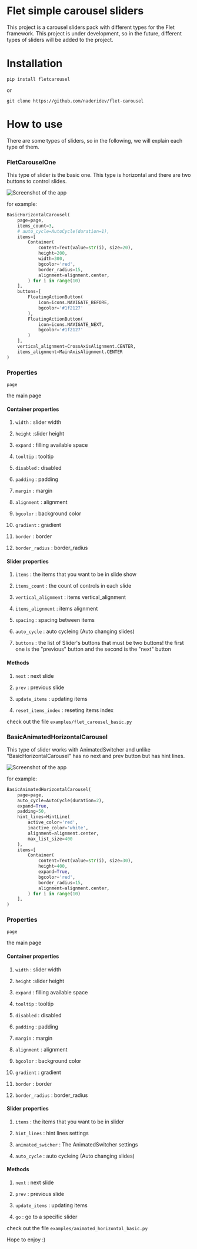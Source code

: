 # Flet simple carousel sliders

This project is a carousel sliders pack with different types for the Flet framework. This project is under development, so in
the future, different types of sliders will be added to the project.

# Installation

````shell
pip install fletcarousel
````
or 
````shell
git clone https://github.com/naderidev/flet-carousel
````

# How to use

There are some types of sliders, so in the following, we will explain each type of them.

### FletCarouselOne

This type of slider is the basic one. This type is horizontal and there are two buttons to control slides.

![Screenshot of the app](https://raw.githubusercontent.com/naderidev/flet-carousel/master/screenshot1.png "Screenshot")

for example:

````python
BasicHorizontalCarousel(
    page=page,
    items_count=3,
    # auto_cycle=AutoCycle(duration=1),
    items=[
        Container(
            content=Text(value=str(i), size=20),
            height=200,
            width=300,
            bgcolor='red',
            border_radius=15,
            alignment=alignment.center,
        ) for i in range(10)
    ],
    buttons=[
        FloatingActionButton(
            icon=icons.NAVIGATE_BEFORE,
            bgcolor='#1f2127'
        ),
        FloatingActionButton(
            icon=icons.NAVIGATE_NEXT,
            bgcolor='#1f2127'
        )
    ],
    vertical_alignment=CrossAxisAlignment.CENTER,
    items_alignment=MainAxisAlignment.CENTER
)
````

### Properties

``page``

the main page

#### Container properties

1. ``width`` : slider width

2. ``height`` :slider height

3. ``expand`` : filling available space

4. ``tooltip`` : tooltip

5. ``disabled`` : disabled

6. ``padding`` : padding

7. ``margin`` : margin

8. ``alignment`` : alignment

9. ``bgcolor`` : background color

10. ``gradient`` : gradient

11. ``border`` : border

12. ``border_radius`` : border_radius

#### Slider properties

1. ``items`` : the items that you want to be in slide show

2. ``items_count`` : the count of controls in each slide

3. ``vertical_alignment`` : items vertical_alignment

4. ``items_alignment`` : items alignment

5. ``spacing`` : spacing between items

6. ``auto_cycle`` : auto cycleing (Auto changing slides)

7. ``buttons`` : the list of Slider's buttons that must be two buttons! the first one is the "previous" button and the second is the "next" button

#### Methods

1. ``next`` : next slide

2. ``prev`` :  previous slide

3. ``update_items`` :  updating items

4. ``reset_items_index`` :  reseting items index
 
check out the file ``examples/flet_carousel_basic.py``


### BasicAnimatedHorizontalCarousel

This type of slider works with AnimatedSwitcher and unlike "BasicHorizontalCarousel" has no next and prev button but has hint lines.

![Screenshot of the app](https://raw.githubusercontent.com/naderidev/flet-carousel/master/screenshot2.png "Screenshot")

for example:

````python
BasicAnimatedHorizontalCarousel(
    page=page,
    auto_cycle=AutoCycle(duration=2),
    expand=True,
    padding=50,
    hint_lines=HintLine(
        active_color='red',
        inactive_color='white',
        alignment=alignment.center,
        max_list_size=400
    ),
    items=[
        Container(
            content=Text(value=str(i), size=30),
            height=400,
            expand=True,
            bgcolor='red',
            border_radius=15,
            alignment=alignment.center,
        ) for i in range(10)
    ],
)
````

### Properties

``page``

the main page

#### Container properties

1. ``width`` : slider width

2. ``height`` :slider height

3. ``expand`` : filling available space

4. ``tooltip`` : tooltip

5. ``disabled`` : disabled

6. ``padding`` : padding

7. ``margin`` : margin

8. ``alignment`` : alignment

9. ``bgcolor`` : background color

10. ``gradient`` : gradient

11. ``border`` : border

12. ``border_radius`` : border_radius

#### Slider properties

1. ``items`` : the items that you want to be in slider

2. ``hint_lines`` : hint lines settings

3. ``animated_swicher`` : The AnimatedSwitcher settings

4. ``auto_cycle`` : auto cycleing (Auto changing slides)

#### Methods

1. ``next`` : next slide

2. ``prev`` :  previous slide

3. ``update_items`` :  updating items

4. ``go`` :  go to a specific slider
 
check out the file ``examples/animated_horizontal_basic.py``

Hope to enjoy :)

